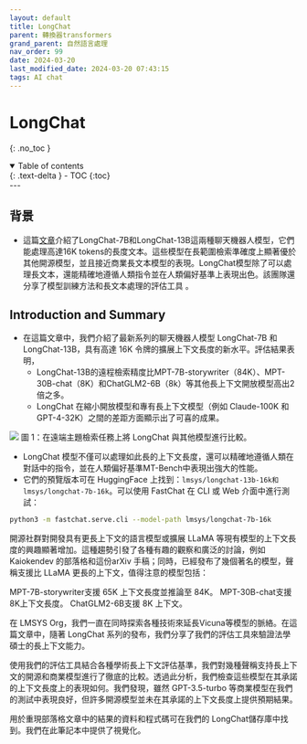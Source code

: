 ```yaml
---
layout: default
title: LongChat
parent: 轉換器transformers
grand_parent: 自然語言處理
nav_order: 99
date: 2024-03-20
last_modified_date: 2024-03-20 07:43:15
tags: AI chat
---
```



# LongChat
{: .no_toc }

<details open markdown="block">
  <summary>
    Table of contents
  </summary>
  {: .text-delta }
- TOC
{:toc}
</details>
---

## 背景

- 這篇[文章](https://lmsys.org/blog/2023-06-29-longchat/)介紹了LongChat-7B和LongChat-13B這兩種聊天機器人模型，它們能處理高達16K tokens的長度文本。這些模型在長範圍檢索準確度上顯著優於其他開源模型，並且接近商業長文本模型的表現。LongChat模型除了可以處理長文本，還能精確地遵循人類指令並在人類偏好基準上表現出色。該團隊還分享了模型訓練方法和長文本處理的評估工具 。

## Introduction and Summary

- 在這篇文章中，我們介紹了最新系列的聊天機器人模型 LongChat-7B 和 LongChat-13B，具有高達 16K 令牌的擴展上下文長度的新水平。評估結果表明，
  - LongChat-13B的遠程檢索精度比MPT-7B-storywriter（84K）、MPT-30B-chat（8K）和ChatGLM2-6B（8k）等其他長上下文開放模型高出2倍之多。
  - LongChat 在縮小開放模型和專有長上下文模型（例如 Claude-100K 和 GPT-4-32K）之間的差距方面顯示出了可喜的成果。

![](https://lmsys.org/images/blog/longchat/topic_retrieval.png)
圖 1：在遠端主題檢索任務上將 LongChat 與其他模型進行比較。

- LongChat 模型不僅可以處理如此長的上下文長度，還可以精確地遵循人類在對話中的指令，並在人類偏好基準MT-Bench中表現出強大的性能。
- 它們的預覽版本可在 HuggingFace 上找到：`lmsys/longchat-13b-16k和lmsys/longchat-7b-16k`。可以使用 FastChat 在 CLI 或 Web 介面中進行測試：

```bash
python3 -m fastchat.serve.cli --model-path lmsys/longchat-7b-16k
```

開源社群對開發具有更長上下文的語言模型或擴展 LLaMA 等現有模型的上下文長度的興趣顯著增加。這種趨勢引發了各種有趣的觀察和廣泛的討論，例如Kaiokendev 的部落格和這份arXiv 手稿；同時，已經發布了幾個著名的模型，聲稱支援比 LLaMA 更長的上下文，值得注意的模型包括：

MPT-7B-storywriter支援 65K 上下文長度並推論至 84K。
MPT-30B-chat支援8K上下文長度。
ChatGLM2-6B支援 8K 上下文。

在 LMSYS Org，我們一直在同時探索各種技術來延長Vicuna等模型的脈絡。在這篇文章中，隨著 LongChat 系列的發布，我們分享了我們的評估工具來驗證法學碩士的長上下文能力。

使用我們的評估工具結合各種學術長上下文評估基準，我們對幾種聲稱支持長上下文的開源和商業模型進行了徹底的比較。透過此分析，我們檢查這些模型在其承諾的上下文長度上的表現如何。我們發現，雖然 GPT-3.5-turbo 等商業模型在我們的測試中表現良好，但許多開源模型並未在其承諾的上下文長度上提供預期結果。

用於重現部落格文章中的結果的資料和程式碼可在我們的 LongChat儲存庫中找到。我們在此筆記本中提供了視覺化。